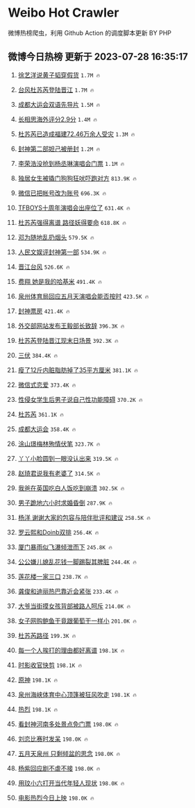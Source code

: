 # Weibo Hot Crawler 



微博热榜爬虫，利用 Github Action 的调度脚本更新 BY PHP 


## 微博今日热榜 更新于 2023-07-28 16:35:17 
1. [徐艺洋说黄子韬穿假货](https://s.weibo.com/weibo?q=%23%E5%BE%90%E8%89%BA%E6%B4%8B%E8%AF%B4%E9%BB%84%E5%AD%90%E9%9F%AC%E7%A9%BF%E5%81%87%E8%B4%A7%23&t=31&band_rank=1&Refer=top) `1.7M 🔥` 

1. [台风杜苏芮登陆晋江](https://s.weibo.com/weibo?q=%23%E5%8F%B0%E9%A3%8E%E6%9D%9C%E8%8B%8F%E8%8A%AE%E7%99%BB%E9%99%86%E6%99%8B%E6%B1%9F%23&t=31&band_rank=2&Refer=top) `1.7M 🔥` 

1. [成都大运会双语先导片](https://s.weibo.com/weibo?q=%23%E6%88%90%E9%83%BD%E5%A4%A7%E8%BF%90%E4%BC%9A%E5%8F%8C%E8%AF%AD%E5%85%88%E5%AF%BC%E7%89%87%23&t=31&band_rank=3&Refer=top) `1.5M 🔥` 

1. [长相思海外评分2.9分](https://s.weibo.com/weibo?q=%23%E9%95%BF%E7%9B%B8%E6%80%9D%E6%B5%B7%E5%A4%96%E8%AF%84%E5%88%862.9%E5%88%86%23&t=31&band_rank=4&Refer=top) `1.4M 🔥` 

1. [杜苏芮已造成福建72.46万余人受灾](https://s.weibo.com/weibo?q=%23%E6%9D%9C%E8%8B%8F%E8%8A%AE%E5%B7%B2%E9%80%A0%E6%88%90%E7%A6%8F%E5%BB%BA72.46%E4%B8%87%E4%BD%99%E4%BA%BA%E5%8F%97%E7%81%BE%23&t=31&band_rank=5&Refer=top) `1.3M 🔥` 

1. [封神第二部妲己被册封](https://s.weibo.com/weibo?q=%E5%B0%81%E7%A5%9E%E7%AC%AC%E4%BA%8C%E9%83%A8%E5%A6%B2%E5%B7%B1%E8%A2%AB%E5%86%8C%E5%B0%81&t=31&band_rank=6&Refer=top) `1.2M 🔥` 

1. [李荣浩没抢到杨丞琳演唱会门票](https://s.weibo.com/weibo?q=%23%E6%9D%8E%E8%8D%A3%E6%B5%A9%E6%B2%A1%E6%8A%A2%E5%88%B0%E6%9D%A8%E4%B8%9E%E7%90%B3%E6%BC%94%E5%94%B1%E4%BC%9A%E9%97%A8%E7%A5%A8%23&t=31&band_rank=7&Refer=top) `1.1M 🔥` 

1. [独居女生被撬门狗狗狂吠吓跑对方](https://s.weibo.com/weibo?q=%23%E7%8B%AC%E5%B1%85%E5%A5%B3%E7%94%9F%E8%A2%AB%E6%92%AC%E9%97%A8%E7%8B%97%E7%8B%97%E7%8B%82%E5%90%A0%E5%90%93%E8%B7%91%E5%AF%B9%E6%96%B9%23&t=31&band_rank=8&Refer=top) `813.9K 🔥` 

1. [微信已把帐号改为账号](https://s.weibo.com/weibo?q=%23%E5%BE%AE%E4%BF%A1%E5%B7%B2%E6%8A%8A%E5%B8%90%E5%8F%B7%E6%94%B9%E4%B8%BA%E8%B4%A6%E5%8F%B7%23&t=31&band_rank=9&Refer=top) `696.3K 🔥` 

1. [TFBOYS十周年演唱会出座位了](https://s.weibo.com/weibo?q=%23TFBOYS%E5%8D%81%E5%91%A8%E5%B9%B4%E6%BC%94%E5%94%B1%E4%BC%9A%E5%87%BA%E5%BA%A7%E4%BD%8D%E4%BA%86%23&t=31&band_rank=10&Refer=top) `631.4K 🔥` 

1. [杜苏芮强得离谱 路径妖得要命](https://s.weibo.com/weibo?q=%E6%9D%9C%E8%8B%8F%E8%8A%AE%E5%BC%BA%E5%BE%97%E7%A6%BB%E8%B0%B1%20%E8%B7%AF%E5%BE%84%E5%A6%96%E5%BE%97%E8%A6%81%E5%91%BD&t=31&band_rank=11&Refer=top) `618.8K 🔥` 

1. [邓为随地乱扔烟头](https://s.weibo.com/weibo?q=%23%E9%82%93%E4%B8%BA%E9%9A%8F%E5%9C%B0%E4%B9%B1%E6%89%94%E7%83%9F%E5%A4%B4%23&t=31&band_rank=12&Refer=top) `579.5K 🔥` 

1. [人民文娱评封神第一部](https://s.weibo.com/weibo?q=%23%E4%BA%BA%E6%B0%91%E6%96%87%E5%A8%B1%E8%AF%84%E5%B0%81%E7%A5%9E%E7%AC%AC%E4%B8%80%E9%83%A8%23&t=31&band_rank=13&Refer=top) `534.9K 🔥` 

1. [晋江台风](https://s.weibo.com/weibo?q=%E6%99%8B%E6%B1%9F%E5%8F%B0%E9%A3%8E&t=31&band_rank=14&Refer=top) `526.6K 🔥` 

1. [费翔 她是我的哈基米](https://s.weibo.com/weibo?q=%E8%B4%B9%E7%BF%94%20%E5%A5%B9%E6%98%AF%E6%88%91%E7%9A%84%E5%93%88%E5%9F%BA%E7%B1%B3&t=31&band_rank=15&Refer=top) `491.4K 🔥` 

1. [泉州体育局回应五月天演唱会能否按时](https://s.weibo.com/weibo?q=%23%E6%B3%89%E5%B7%9E%E4%BD%93%E8%82%B2%E5%B1%80%E5%9B%9E%E5%BA%94%E4%BA%94%E6%9C%88%E5%A4%A9%E6%BC%94%E5%94%B1%E4%BC%9A%E8%83%BD%E5%90%A6%E6%8C%89%E6%97%B6%23&t=31&band_rank=16&Refer=top) `423.5K 🔥` 

1. [封神票房](https://s.weibo.com/weibo?q=%E5%B0%81%E7%A5%9E%E7%A5%A8%E6%88%BF&t=31&band_rank=17&Refer=top) `421.4K 🔥` 

1. [外交部网站发布王毅部长致辞](https://s.weibo.com/weibo?q=%23%E5%A4%96%E4%BA%A4%E9%83%A8%E7%BD%91%E7%AB%99%E5%8F%91%E5%B8%83%E7%8E%8B%E6%AF%85%E9%83%A8%E9%95%BF%E8%87%B4%E8%BE%9E%23&t=31&band_rank=18&Refer=top) `396.3K 🔥` 

1. [杜苏芮登陆晋江现末日场景](https://s.weibo.com/weibo?q=%23%E6%9D%9C%E8%8B%8F%E8%8A%AE%E7%99%BB%E9%99%86%E6%99%8B%E6%B1%9F%E7%8E%B0%E6%9C%AB%E6%97%A5%E5%9C%BA%E6%99%AF%23&t=31&band_rank=19&Refer=top) `392.3K 🔥` 

1. [三伏](https://s.weibo.com/weibo?q=%E4%B8%89%E4%BC%8F&t=31&band_rank=20&Refer=top) `384.4K 🔥` 

1. [瘦了12斤内脏脂肪掉了35平方厘米](https://s.weibo.com/weibo?q=%23%E7%98%A6%E4%BA%8612%E6%96%A4%E5%86%85%E8%84%8F%E8%84%82%E8%82%AA%E6%8E%89%E4%BA%8635%E5%B9%B3%E6%96%B9%E5%8E%98%E7%B1%B3%23&t=31&band_rank=21&Refer=top) `381.1K 🔥` 

1. [微信式恋爱](https://s.weibo.com/weibo?q=%E5%BE%AE%E4%BF%A1%E5%BC%8F%E6%81%8B%E7%88%B1&t=31&band_rank=22&Refer=top) `373.4K 🔥` 

1. [性侵女学生后男子说自己性功能障碍](https://s.weibo.com/weibo?q=%23%E6%80%A7%E4%BE%B5%E5%A5%B3%E5%AD%A6%E7%94%9F%E5%90%8E%E7%94%B7%E5%AD%90%E8%AF%B4%E8%87%AA%E5%B7%B1%E6%80%A7%E5%8A%9F%E8%83%BD%E9%9A%9C%E7%A2%8D%23&t=31&band_rank=23&Refer=top) `370.2K 🔥` 

1. [杜苏芮](https://s.weibo.com/weibo?q=%E6%9D%9C%E8%8B%8F%E8%8A%AE&t=31&band_rank=24&Refer=top) `361.1K 🔥` 

1. [成都大运会](https://s.weibo.com/weibo?q=%23%E6%88%90%E9%83%BD%E5%A4%A7%E8%BF%90%E4%BC%9A%23&t=31&band_rank=25&Refer=top) `358.4K 🔥` 

1. [涂山璟梅林殉情伏笔](https://s.weibo.com/weibo?q=%23%E6%B6%82%E5%B1%B1%E7%92%9F%E6%A2%85%E6%9E%97%E6%AE%89%E6%83%85%E4%BC%8F%E7%AC%94%23&t=31&band_rank=26&Refer=top) `323.7K 🔥` 

1. [丫丫小脸圆到一眼没认出来](https://s.weibo.com/weibo?q=%23%E4%B8%AB%E4%B8%AB%E5%B0%8F%E8%84%B8%E5%9C%86%E5%88%B0%E4%B8%80%E7%9C%BC%E6%B2%A1%E8%AE%A4%E5%87%BA%E6%9D%A5%23&t=31&band_rank=27&Refer=top) `319.5K 🔥` 

1. [赵琦君说我有老婆了](https://s.weibo.com/weibo?q=%23%E8%B5%B5%E7%90%A6%E5%90%9B%E8%AF%B4%E6%88%91%E6%9C%89%E8%80%81%E5%A9%86%E4%BA%86%23&t=31&band_rank=28&Refer=top) `314.5K 🔥` 

1. [我爸在英国吃白人饭吃到崩溃](https://s.weibo.com/weibo?q=%23%E6%88%91%E7%88%B8%E5%9C%A8%E8%8B%B1%E5%9B%BD%E5%90%83%E7%99%BD%E4%BA%BA%E9%A5%AD%E5%90%83%E5%88%B0%E5%B4%A9%E6%BA%83%23&t=31&band_rank=29&Refer=top) `302.5K 🔥` 

1. [男子跪地六小时求婚昏倒](https://s.weibo.com/weibo?q=%23%E7%94%B7%E5%AD%90%E8%B7%AA%E5%9C%B0%E5%85%AD%E5%B0%8F%E6%97%B6%E6%B1%82%E5%A9%9A%E6%98%8F%E5%80%92%23&t=31&band_rank=30&Refer=top) `287.9K 🔥` 

1. [杨洋 谢谢大家的包容与陪伴批评和建议](https://s.weibo.com/weibo?q=%E6%9D%A8%E6%B4%8B%20%E8%B0%A2%E8%B0%A2%E5%A4%A7%E5%AE%B6%E7%9A%84%E5%8C%85%E5%AE%B9%E4%B8%8E%E9%99%AA%E4%BC%B4%E6%89%B9%E8%AF%84%E5%92%8C%E5%BB%BA%E8%AE%AE&t=31&band_rank=31&Refer=top) `258.5K 🔥` 

1. [罗云熙和Doinb双排](https://s.weibo.com/weibo?q=%23%E7%BD%97%E4%BA%91%E7%86%99%E5%92%8CDoinb%E5%8F%8C%E6%8E%92%23&t=31&band_rank=32&Refer=top) `256.4K 🔥` 

1. [厦门暴雨似飞瀑倾泄而下](https://s.weibo.com/weibo?q=%23%E5%8E%A6%E9%97%A8%E6%9A%B4%E9%9B%A8%E4%BC%BC%E9%A3%9E%E7%80%91%E5%80%BE%E6%B3%84%E8%80%8C%E4%B8%8B%23&t=31&band_rank=33&Refer=top) `245.8K 🔥` 

1. [公公嫌儿媳乱花钱一脚踢裂其脾脏](https://s.weibo.com/weibo?q=%23%E5%85%AC%E5%85%AC%E5%AB%8C%E5%84%BF%E5%AA%B3%E4%B9%B1%E8%8A%B1%E9%92%B1%E4%B8%80%E8%84%9A%E8%B8%A2%E8%A3%82%E5%85%B6%E8%84%BE%E8%84%8F%23&t=31&band_rank=34&Refer=top) `244.4K 🔥` 

1. [莲花楼一家三口](https://s.weibo.com/weibo?q=%23%E8%8E%B2%E8%8A%B1%E6%A5%BC%E4%B8%80%E5%AE%B6%E4%B8%89%E5%8F%A3%23&t=31&band_rank=35&Refer=top) `238.7K 🔥` 

1. [龚俊和迪丽热巴靠近会紧张](https://s.weibo.com/weibo?q=%23%E9%BE%9A%E4%BF%8A%E5%92%8C%E8%BF%AA%E4%B8%BD%E7%83%AD%E5%B7%B4%E9%9D%A0%E8%BF%91%E4%BC%9A%E7%B4%A7%E5%BC%A0%23&t=31&band_rank=36&Refer=top) `233.4K 🔥` 

1. [大爷当街摸女孩背部被路人呵斥](https://s.weibo.com/weibo?q=%23%E5%A4%A7%E7%88%B7%E5%BD%93%E8%A1%97%E6%91%B8%E5%A5%B3%E5%AD%A9%E8%83%8C%E9%83%A8%E8%A2%AB%E8%B7%AF%E4%BA%BA%E5%91%B5%E6%96%A5%23&t=31&band_rank=37&Refer=top) `214.0K 🔥` 

1. [女子网购鲍鱼干竟跟葡萄干一样小](https://s.weibo.com/weibo?q=%23%E5%A5%B3%E5%AD%90%E7%BD%91%E8%B4%AD%E9%B2%8D%E9%B1%BC%E5%B9%B2%E7%AB%9F%E8%B7%9F%E8%91%A1%E8%90%84%E5%B9%B2%E4%B8%80%E6%A0%B7%E5%B0%8F%23&t=31&band_rank=38&Refer=top) `201.0K 🔥` 

1. [杜苏芮路径](https://s.weibo.com/weibo?q=%E6%9D%9C%E8%8B%8F%E8%8A%AE%E8%B7%AF%E5%BE%84&t=31&band_rank=39&Refer=top) `199.3K 🔥` 

1. [每一个人挨打的理由都好离谱](https://s.weibo.com/weibo?q=%E6%AF%8F%E4%B8%80%E4%B8%AA%E4%BA%BA%E6%8C%A8%E6%89%93%E7%9A%84%E7%90%86%E7%94%B1%E9%83%BD%E5%A5%BD%E7%A6%BB%E8%B0%B1&t=31&band_rank=40&Refer=top) `198.1K 🔥` 

1. [时影收官快剪](https://s.weibo.com/weibo?q=%E6%97%B6%E5%BD%B1%E6%94%B6%E5%AE%98%E5%BF%AB%E5%89%AA&t=31&band_rank=41&Refer=top) `198.1K 🔥` 

1. [原神](https://s.weibo.com/weibo?q=%E5%8E%9F%E7%A5%9E&t=31&band_rank=42&Refer=top) `198.1K 🔥` 

1. [泉州海峡体育中心顶篷被狂风吹走](https://s.weibo.com/weibo?q=%23%E6%B3%89%E5%B7%9E%E6%B5%B7%E5%B3%A1%E4%BD%93%E8%82%B2%E4%B8%AD%E5%BF%83%E9%A1%B6%E7%AF%B7%E8%A2%AB%E7%8B%82%E9%A3%8E%E5%90%B9%E8%B5%B0%23&t=31&band_rank=43&Refer=top) `198.1K 🔥` 

1. [热烈](https://s.weibo.com/weibo?q=%E7%83%AD%E7%83%88&t=31&band_rank=44&Refer=top) `198.1K 🔥` 

1. [看封神河南多处景点免门票](https://s.weibo.com/weibo?q=%23%E7%9C%8B%E5%B0%81%E7%A5%9E%E6%B2%B3%E5%8D%97%E5%A4%9A%E5%A4%84%E6%99%AF%E7%82%B9%E5%85%8D%E9%97%A8%E7%A5%A8%23&t=31&band_rank=45&Refer=top) `198.0K 🔥` 

1. [刘恋比赛时发呆](https://s.weibo.com/weibo?q=%E5%88%98%E6%81%8B%E6%AF%94%E8%B5%9B%E6%97%B6%E5%8F%91%E5%91%86&t=31&band_rank=46&Refer=top) `198.0K 🔥` 

1. [五月天泉州 只剩倾盆的思念](https://s.weibo.com/weibo?q=%E4%BA%94%E6%9C%88%E5%A4%A9%E6%B3%89%E5%B7%9E%20%E5%8F%AA%E5%89%A9%E5%80%BE%E7%9B%86%E7%9A%84%E6%80%9D%E5%BF%B5&t=31&band_rank=47&Refer=top) `198.0K 🔥` 

1. [杨紫回应剧不虐不接](https://s.weibo.com/weibo?q=%23%E6%9D%A8%E7%B4%AB%E5%9B%9E%E5%BA%94%E5%89%A7%E4%B8%8D%E8%99%90%E4%B8%8D%E6%8E%A5%23&t=31&band_rank=48&Refer=top) `198.0K 🔥` 

1. [用玟小六打开当代年轻人现状](https://s.weibo.com/weibo?q=%23%E7%94%A8%E7%8E%9F%E5%B0%8F%E5%85%AD%E6%89%93%E5%BC%80%E5%BD%93%E4%BB%A3%E5%B9%B4%E8%BD%BB%E4%BA%BA%E7%8E%B0%E7%8A%B6%23&t=31&band_rank=49&Refer=top) `198.0K 🔥` 

1. [电影热烈今日上映](https://s.weibo.com/weibo?q=%23%E7%94%B5%E5%BD%B1%E7%83%AD%E7%83%88%E4%BB%8A%E6%97%A5%E4%B8%8A%E6%98%A0%23&t=31&band_rank=50&Refer=top) `198.0K 🔥` 

